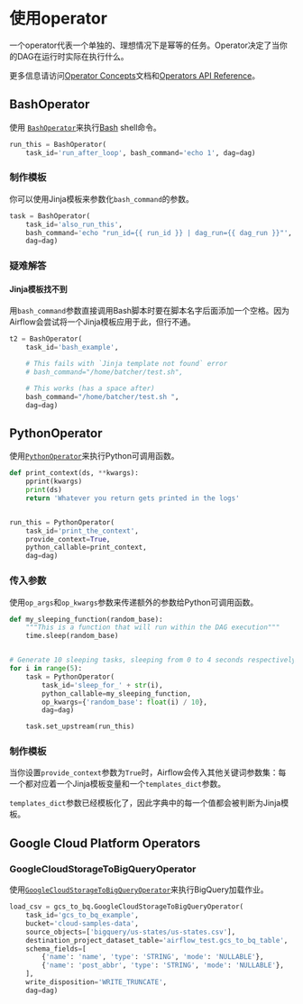 # 使用operator

一个operator代表一个单独的、理想情况下是幂等的任务。Operator决定了当你的DAG在运行时实际在执行什么。

更多信息请访问[Operator Concepts](https://airflow.apache.org/concepts.html#concepts-operators)文档和[Operators API Reference](https://airflow.apache.org/code.html#api-reference-operators)。

## BashOperator

使用 [`BashOperator`](https://airflow.apache.org/code.html#airflow.operators.bash_operator.BashOperator)来执行[Bash](https://www.gnu.org/software/bash/) shell命令。

```python
run_this = BashOperator(
    task_id='run_after_loop', bash_command='echo 1', dag=dag)
```

### 制作模板

你可以使用Jinja模板来参数化`bash_command`的参数。

```python
task = BashOperator(
    task_id='also_run_this',
    bash_command='echo "run_id={{ run_id }} | dag_run={{ dag_run }}"',
    dag=dag)
```

### 疑难解答

#### Jinja模板找不到

用`bash_command`参数直接调用Bash脚本时要在脚本名字后面添加一个空格。因为Airflow会尝试将一个Jinja模板应用于此，但行不通。

```python
t2 = BashOperator(
    task_id='bash_example',

    # This fails with `Jinja template not found` error
    # bash_command="/home/batcher/test.sh",

    # This works (has a space after)
    bash_command="/home/batcher/test.sh ",
    dag=dag)
```

## PythonOperator

使用[`PythonOperator`](https://airflow.apache.org/code.html#airflow.operators.python_operator.PythonOperator)来执行Python可调用函数。

```python
def print_context(ds, **kwargs):
    pprint(kwargs)
    print(ds)
    return 'Whatever you return gets printed in the logs'


run_this = PythonOperator(
    task_id='print_the_context',
    provide_context=True,
    python_callable=print_context,
    dag=dag)
```

### 传入参数

使用`op_args`和`op_kwargs`参数来传递额外的参数给Python可调用函数。

```python
def my_sleeping_function(random_base):
    """This is a function that will run within the DAG execution"""
    time.sleep(random_base)


# Generate 10 sleeping tasks, sleeping from 0 to 4 seconds respectively
for i in range(5):
    task = PythonOperator(
        task_id='sleep_for_' + str(i),
        python_callable=my_sleeping_function,
        op_kwargs={'random_base': float(i) / 10},
        dag=dag)

    task.set_upstream(run_this)
```

### 制作模板

当你设置`provide_context`参数为`True`时，Airflow会传入其他关键词参数集：每一个都对应着一个Jinja模板变量和一个`templates_dict`参数。

`templates_dict`参数已经模板化了，因此字典中的每一个值都会被判断为Jinja模板。

## Google Cloud Platform Operators

### GoogleCloudStorageToBigQueryOperator

使用[`GoogleCloudStorageToBigQueryOperator`](https://airflow.apache.org/integration.html#airflow.contrib.operators.gcs_to_bq.GoogleCloudStorageToBigQueryOperator)来执行BigQuery加载作业。

```python
load_csv = gcs_to_bq.GoogleCloudStorageToBigQueryOperator(
    task_id='gcs_to_bq_example',
    bucket='cloud-samples-data',
    source_objects=['bigquery/us-states/us-states.csv'],
    destination_project_dataset_table='airflow_test.gcs_to_bq_table',
    schema_fields=[
        {'name': 'name', 'type': 'STRING', 'mode': 'NULLABLE'},
        {'name': 'post_abbr', 'type': 'STRING', 'mode': 'NULLABLE'},
    ],
    write_disposition='WRITE_TRUNCATE',
    dag=dag)
```

